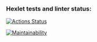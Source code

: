 ### Hexlet tests and linter status:
[![Actions Status](https://github.com/kirillnikonenkov2/php-project-45/workflows/hexlet-check/badge.svg)](https://github.com/kirillnikonenkov2/php-project-45/actions)

[![Maintainability](https://api.codeclimate.com/v1/badges/4db21a81d8fbc50c15c3/maintainability)](https://codeclimate.com/github/kirillnikonenkov2/php-project-45/maintainability)